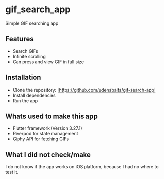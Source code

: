 # gif_search_app

Simple GIF searching app

## Features

- Search GIFs
- Infinite scrolling
- Can press and view GIF in full size

## Installation

- Clone the repository: [https://github.com/udensbalts/gif-search-app]
- Install dependencies
- Run the app

## Whats used to make this app

- Flutter framework (Version 3.27.1)
- Riverpod for state management
- Giphy API for fetching GIFs

## What I did not check/make

I do not know if the app works on iOS platform, because I had no where to test it.
